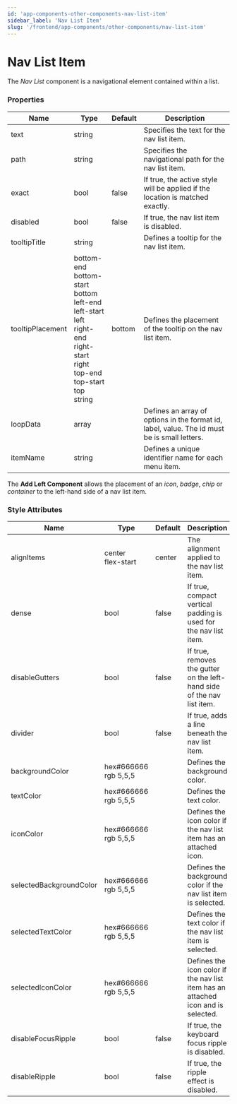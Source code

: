 ```yaml
---
id: 'app-components-other-components-nav-list-item'
sidebar_label: 'Nav List Item'
slug: '/frontend/app-components/other-components/nav-list-item'
---
```


# Nav List Item
The *Nav List* component is a navigational element contained within a list.

### Properties
<table>
<thead>
<tr><th>Name</th><th>Type</th><th>Default</th><th>Description</th></tr>
</thead>
<tbody>
<tr><td>text</td><td>string</td><td></td><td>Specifies the text for the nav list item.</td></tr>
<tr><td>path</td><td>string</td><td></td><td>Specifies the navigational path for the nav list item.</td></tr>
<tr><td>exact</td><td>bool</td><td>false</td><td>If true, the active style will be applied if the location is matched exactly.</td></tr>
<tr><td>disabled</td><td>bool</td><td>false</td><td>If true, the nav list item is disabled.</td></tr>
<tr><td>tooltipTitle</td><td>string</td><td></td><td>Defines a tooltip for the nav list item.</td></tr>
<tr><td>tooltipPlacement</td><td>bottom-end<br/>bottom-start<br/>bottom<br/>left-end<br/>left-start<br/>left<br/>right-end<br/>right-start<br/>right<br/>top-end<br/>top-start<br/>top<br/>string</td><td>bottom</td><td>Defines the placement of the tooltip on the nav list item.</td></tr>
<tr><td>loopData</td><td>array</td><td></td><td>Defines an array of options in the format id, label, value. The id must be is small letters.</td></tr>
<tr><td>itemName</td><td>string</td><td></td><td>Defines a unique identifier name for each menu item.</td></tr>
</tbody>
</table>

The **Add Left Component** allows the placement of an *icon*, *badge*, *chip* or *container* to the left-hand side of a nav list item.

### Style Attributes
<table>
<thead>
<tr><th>Name</th><th>Type</th><th>Default</th><th>Description</th></tr>
</thead>
<tbody>
<tr><td>alignItems</td><td>center<br/>flex-start</td><td>center</td><td>The alignment applied to the nav list item.</td></tr>
<tr><td>dense</td><td>bool</td><td>false</td><td>If true, compact vertical padding is used for the nav list item.</td></tr>
<tr><td>disableGutters</td><td>bool</td><td>false</td><td>If true, removes the gutter on the left-hand side of the nav list item.</td></tr>
<tr><td>divider</td><td>bool</td><td>false</td><td>If true, adds a line beneath the nav list item.</td></tr>
<tr><td>backgroundColor</td><td>hex#666666<br/>rgb 5,5,5</td><td></td><td>Defines the background color.</td></tr>
<tr><td>textColor</td><td>hex#666666<br/>rgb 5,5,5</td><td></td><td>Defines the text color.</td></tr>
<tr><td>iconColor</td><td>hex#666666<br/>rgb 5,5,5</td><td></td><td>Defines the icon color if the nav list item has an attached icon.</td></tr>
<tr><td>selectedBackgroundColor</td><td>hex#666666<br/>rgb 5,5,5</td><td></td><td>Defines the background color if the nav list item is selected.</td></tr>
<tr><td>selectedTextColor</td><td>hex#666666<br/>rgb 5,5,5</td><td></td><td>Defines the text color if the nav list item is selected.</td></tr>
<tr><td>selectedIconColor</td><td>hex#666666<br/>rgb 5,5,5</td><td></td><td>Defines the icon color if the nav list item has an attached icon and is selected.</td></tr>
<tr><td>disableFocusRipple</td><td>bool</td><td>false</td><td>If true, the keyboard focus ripple is disabled.</td></tr>
<tr><td>disableRipple</td><td>bool</td><td>false</td><td>If true, the ripple effect is disabled.</td></tr>
</tbody>
</table>


